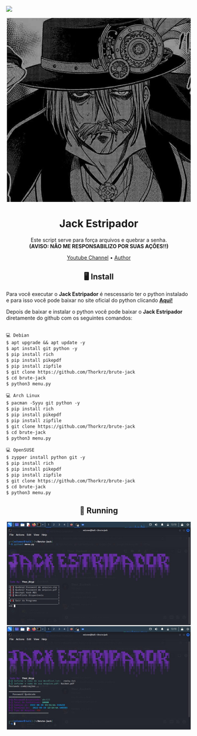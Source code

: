 <p>
<img src= "https://camo.githubusercontent.com/71b837571c48af3aa60a73dbc9d5936aa359d78efbfa8a6743cbbbc16b80ef4d/68747470733a2f2f63646e2e646973636f72646170702e636f6d2f6174746163686d656e74732f3830353930323039333930363630383138362f3830353931333937323533353539303932322f74656e6f722e676966"/>
</p>


<p align="center" ><img alt="Brute-Jack" src="https://github.com/Thorkrz/brute-jack/blob/main/jack_logo.jpg"width=500></p>
<h1 align="center">Jack Estripador</h1>
<p align="center">

  

  <p align="center">
    Este script serve para força arquivos e quebrar a senha.<br>
   <strong>(AVISO: NÃO ME RESPONSABILIZO POR SUAS AÇÕES!!)</strong>
  </p>
</p> 




<p align="center">
  <a href="https://www.youtube.com/channel/UCtdE8vbIezT78YCBvHzRWDw">Youtube Channel</a> •
  <a href="https://github.com/Thorkrz">Author</a> 
</p>



<h2 align="center">🖥 Install</h2>


Para você executar o **Jack Estripador** é nescessario ter o python instalado e para isso você pode baixar no site oficial do python clicando [**Aqui!**](https://www.python.org/downloads/)

Depois de baixar e instalar o python você pode baixar o **Jack Estripador** diretamente do github com os seguintes comandos:

```

💻 Debian
$ apt upgrade && apt update -y
$ apt install git python -y
$ pip install rich 
$ pip install pikepdf 
$ pip install zipfile
$ git clone https://github.com/Thorkrz/brute-jack
$ cd brute-jack
$ python3 menu.py

💻 Arch Linux
$ pacman -Syyu git python -y
$ pip install rich 
$ pip install pikepdf 
$ pip install zipfile
$ git clone https://github.com/Thorkrz/brute-jack
$ cd brute-jack
$ python3 menu.py

💻 OpenSUSE
$ zypper install python git -y
$ pip install rich 
$ pip install pikepdf 
$ pip install zipfile
$ git clone https://github.com/Thorkrz/brute-jack
$ cd brute-jack
$ python3 menu.py
``` 

<p align="center" >
  <h2 align="center">🚀 Running</h2>
  <p align="center" ><img alt="Brute-Jack" src="https://github.com/Thorkrz/brute-jack/blob/main/runscript1.jpg"width=500>
  <img alt="Brute-Jack" src="https://github.com/Thorkrz/brute-jack/blob/main/runscript2.jpg"width=500>

</p>



